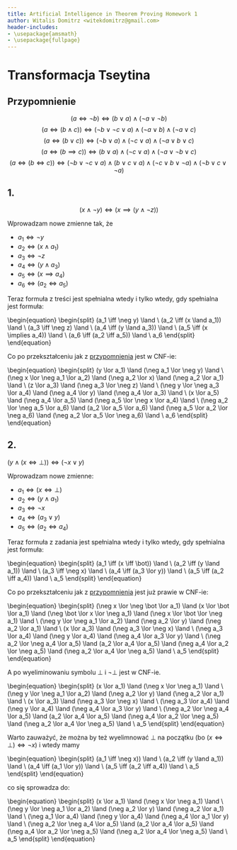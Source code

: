 ```yaml
---
title: Artificial Intelligence in Theorem Proving Homework 1
author: Witalis Domitrz <witekdomitrz@gmail.com>
header-includes:
- \usepackage{amsmath}
- \usepackage{fullpage}
---
```


# Transformacja Tseytina

## Przypomnienie

$$(a \iff \neg b) \iff (b \lor a) \land (\neg a \lor \neg b)$$
$$(a \iff (b \land c)) \iff (\neg b \lor \neg c \lor a) \land (\neg a \lor b) \land (\neg a \lor c)$$
$$(a \iff (b \lor c)) \iff (\neg b \lor a) \land (\neg c \lor a) \land (\neg a \lor b \lor c)$$
$$(a \iff (b \implies c)) \iff (b \lor a) \land (\neg c \lor a) \land (\neg a \lor \neg b \lor c)$$
$$(a \iff (b \iff c)) \iff (\neg b \lor \neg c \lor a) \land (b \lor c \lor a) \land (\neg c \lor b \lor \neg a) \land (\neg b \lor c \lor \neg a)$$

## 1.

$$(x \land \neg y) \iff (x \implies (y \land \neg z))$$

Wprowadzam nowe zmienne tak, że

* $a_1 \iff \neg y$
* $a_2 \iff (x \land a_1)$
* $a_3 \iff \neg z$
* $a_4 \iff (y \land a_3)$
* $a_5 \iff (x \implies a_4)$
* $a_6 \iff (a_2 \iff a_5)$

Teraz formuła z treści jest spełnialna wtedy i tylko wtedy, gdy spełnialna jest formuła:

\begin{equation}
\begin{split}
(a_1 \iff \neg y) \land \\
(a_2 \iff (x \land a_1)) \land \\
(a_3 \iff \neg z) \land \\
(a_4 \iff (y \land a_3)) \land \\
(a_5 \iff (x \implies a_4)) \land \\
(a_6 \iff (a_2 \iff a_5)) \land \\
a_6
\end{split}
\end{equation}

Co po przekształceniu jak z [przypomnienia](#przypomnienie) jest w CNF-ie:

\begin{equation}
\begin{split}
(y \lor a_1) \land (\neg a_1 \lor \neg y) \land \\
(\neg x \lor \neg a_1 \lor a_2) \land (\neg a_2 \lor x) \land (\neg a_2 \lor a_1) \land \\
(z \lor a_3) \land (\neg a_3 \lor \neg z) \land \\
(\neg y \lor \neg a_3 \lor a_4) \land (\neg a_4 \lor y) \land (\neg a_4 \lor a_3) \land \\
(x \lor a_5) \land (\neg a_4 \lor a_5) \land (\neg a_5 \lor \neg x \lor a_4) \land \\
(\neg a_2 \lor \neg a_5 \lor a_6) \land (a_2 \lor a_5 \lor a_6) \land (\neg a_5 \lor a_2 \lor \neg a_6) \land (\neg a_2 \lor a_5 \lor \neg a_6) \land \\
a_6
\end{split}
\end{equation}

## 2.

$(y \land (x \iff \bot)) \iff (\neg x \lor y)$

Wprowadzam nowe zmienne:

* $a_1 \iff (x \iff \bot)$
* $a_2 \iff (y \land a_1)$
* $a_3 \iff \neg x$
* $a_4 \iff (a_3 \lor y)$
* $a_5 \iff (a_2 \iff a_4)$

Teraz formuła z zadania jest spełnialna wtedy i tylko wtedy, gdy spełnialna jest formuła:

\begin{equation}
\begin{split}
(a_1 \iff (x \iff \bot)) \land \\
(a_2 \iff (y \land a_1)) \land \\
(a_3 \iff \neg x) \land \\
(a_4 \iff (a_3 \lor y)) \land \\
(a_5 \iff (a_2 \iff a_4)) \land \\
a_5
\end{split}
\end{equation}

Co po przekształceniu jak z [przypomnienia](#przypomnienie) jest już prawie w CNF-ie:

\begin{equation}
\begin{split}
(\neg x \lor \neg \bot \lor a_1) \land (x \lor \bot \lor a_1) \land (\neg \bot \lor x \lor \neg a_1) \land (\neg x \lor \bot \lor \neg a_1) \land \\
(\neg y \lor \neg a_1 \lor a_2) \land (\neg a_2 \lor y) \land (\neg a_2 \lor a_1) \land \\
(x \lor a_3) \land (\neg a_3 \lor \neg x) \land \\
(\neg a_3 \lor a_4) \land (\neg y \lor a_4) \land (\neg a_4 \lor a_3 \lor y) \land \\
(\neg a_2 \lor \neg a_4 \lor a_5) \land (a_2 \lor a_4 \lor a_5) \land (\neg a_4 \lor a_2 \lor \neg a_5) \land (\neg a_2 \lor a_4 \lor \neg a_5) \land \\
a_5
\end{split}
\end{equation}

A po wyeliminowaniu symbolu $\bot$ i $\neg \bot$ jest w CNF-ie.

\begin{equation}
\begin{split}
(x \lor a_1) \land (\neg x \lor \neg a_1) \land \\
(\neg y \lor \neg a_1 \lor a_2) \land (\neg a_2 \lor y) \land (\neg a_2 \lor a_1) \land \\
(x \lor a_3) \land (\neg a_3 \lor \neg x) \land \\
(\neg a_3 \lor a_4) \land (\neg y \lor a_4) \land (\neg a_4 \lor a_3 \lor y) \land \\
(\neg a_2 \lor \neg a_4 \lor a_5) \land (a_2 \lor a_4 \lor a_5) \land (\neg a_4 \lor a_2 \lor \neg a_5) \land (\neg a_2 \lor a_4 \lor \neg a_5) \land \\
a_5
\end{split}
\end{equation}

Warto zauważyć, że można by też wyelimnować $\bot$ na początku (bo $(x \iff \bot) \iff \neg x$) i wtedy mamy

\begin{equation}
\begin{split}
(a_1 \iff \neg x)) \land \\
(a_2 \iff (y \land a_1)) \land \\
(a_4 \iff (a_1 \lor y)) \land \\
(a_5 \iff (a_2 \iff a_4)) \land \\
a_5
\end{split}
\end{equation}

co się sprowadza do:

\begin{equation}
\begin{split}
(x \lor a_1) \land (\neg x \lor \neg a_1) \land \\
(\neg y \lor \neg a_1 \lor a_2) \land (\neg a_2 \lor y) \land (\neg a_2 \lor a_1) \land \\
(\neg a_1 \lor a_4) \land (\neg y \lor a_4) \land (\neg a_4 \lor a_1 \lor y) \land \\
(\neg a_2 \lor \neg a_4 \lor a_5) \land (a_2 \lor a_4 \lor a_5) \land (\neg a_4 \lor a_2 \lor \neg a_5) \land (\neg a_2 \lor a_4 \lor \neg a_5) \land \\
a_5
\end{split}
\end{equation}

